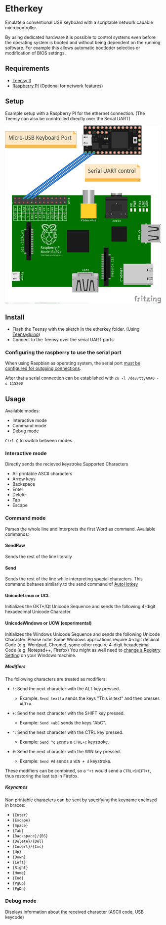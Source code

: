 Etherkey
========
Emulate a conventional USB keyboard with a scriptable network capable microcontroller.

By using dedicated hardware it is possible to control systems even before the operating system is booted and without being dependent on the running software. For example this allows automatic bootloder selectios or modification of BIOS settings.

Requirements
------------
* [Teensy 3](https://www.pjrc.com/teensy/index.html)
* [Raspberry PI](http://www.raspberrypi.org/) (Optional for network features)

Setup
-------
Example setup with a Raspberry PI for the ethernet connection. (The Teensy can also be conntrolled directly over the Serial UART)

![](doc/teensy-pi_bb.png)

Install
-------
* Flash the Teensy with the sketch in the etherkey folder. (Using [Teensyduino](https://www.pjrc.com/teensy/teensyduino.html))
* Connect to the Teensy over the serial UART ports

### Configuring the raspberry to use the serial port
When using Raspbian as operating system, the serial port [must be configured for outgoing connections](http://elinux.org/RPi_Serial_Connection#Connection_to_a_microcontroller_or_other_peripheral).

After that a serial connection can be established with `cu -l /dev/ttyAMA0 -s 115200`


Usage
-----
Available modes:

* Interactive mode
* Command mode
* Debug mode

`Ctrl-Q` to switch between modes.

### Interactive mode
Directly sends the recieved keystroke
Supported Characters

* All printable ASCII characters
* Arrow keys
* Backspace
* Enter
* Delete
* Tab
* Escape

### Command mode
Parses the whole line and interprets the first Word as command. Available commands:

#### SendRaw
Sends the rest of the line literally

#### Send
Sends the rest of the line while interpreting special characters.
This command behaves similarly to the send command of [AutoHotkey](http://ahkscript.org/docs/commands/Send.htm)

#### UnicodeLinux or UCL
Initializes the GKT+/Qt Unicode Sequence and sends the following 4-digit hexadecimal Unicode Character.

#### UnicodeWindows or UCW (experimental)
Initializes the Windows Unicode Sequence and sends the following Unicode Character. Please note: Some Windows applications require 4-digit decimal Code (e.g. Wordpad, Chrome), some other require 4-digit hexadecimal Code (e.g. Notepad++, Firefox)
You might as well need to [change a Registry Setting](http://en.wikipedia.org/wiki/Unicode_input#In_Microsoft_Windows) on your Windows machine.

##### Modifiers
The following characters are treated as modifiers:

* `!`: Send the next character with the ALT key pressed.
	* Example: `Send text!a` sends the keys "This is text" and then presses `ALT+a`.

* `+`: Send the next character with the SHIFT key pressed.
	* Example: `Send +abC` sends the keys "AbC".

* `^`: Send the next character with the CTRL key pressed.
	* Example: `Send ^c` sends a `CTRL+c` keystroke.

* `#`: Send the next character with the WIN key pressed.
	* Example: `Send #d` sends a `WIN + d` keystroke.

These modifiers can be combined, so a `^+t` would send a `CTRL+SHIFT+t`, thus restoring the last tab in Firefox.

##### Keynames
Non printable characters can be sent by specifying the keyname enclosed in braces:

* `{Enter}`
* `{Escape}`
* `{Space}`
* `{Tab}`
* `{Backspace}/{BS}`
* `{Delete}/{Del}`
* `{Insert}/{Ins}`
* `{Up}`
* `{Down}`
* `{Left}`
* `{Right}`
* `{Home}`
* `{End}`
* `{PgUp}`
* `{PgDn}`

### Debug mode
Displays information about the received character (ASCII code, USB keycode)
